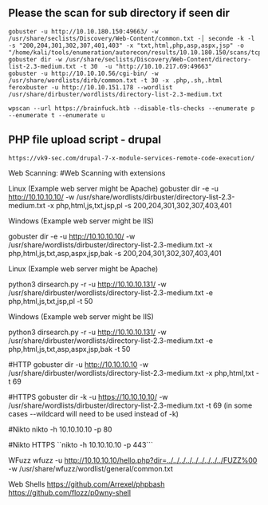 ## Please the scan for sub directory if seen dir

```
gobuster -u http://10.10.180.150:49663/ -w /usr/share/seclists/Discovery/Web-Content/common.txt -│ seconde -k -l -s "200,204,301,302,307,401,403" -x "txt,html,php,asp,aspx,jsp" -o "/home/kali/tools/enumeration/autorecon/results/10.10.180.150/scans/tcp_49663_h
gobuster dir -w /usr/share/seclists/Discovery/Web-Content/directory-list-2.3-medium.txt -t 30  -u "http://10.10.217.69:49663" 
gobuster -u http://10.10.10.56/cgi-bin/ -w /usr/share/wordlists/dirb/common.txt -t 30 -x .php,.sh,.html
feroxbuster -u http://10.10.151.178 --wordlist /usr/share/dirbuster/wordlists/directory-list-2.3-medium.txt

wpscan --url https://brainfuck.htb --disable-tls-checks --enumerate p --enumerate t --enumerate u 
```

## PHP file upload script - drupal
```
https://vk9-sec.com/drupal-7-x-module-services-remote-code-execution/
```

Web Scanning:
#Web Scanning with extensions

Linux (Example web server might be Apache) gobuster dir -e -u http://10.10.10.10/ -w /usr/share/wordlists/dirbuster/directory-list-2.3-medium.txt -x php,html,js,txt,jsp,pl -s 200,204,301,302,307,403,401

Windows (Example web server might be IIS)

gobuster dir -e -u http://10.10.10.10/ -w /usr/share/wordlists/dirbuster/directory-list-2.3-medium.txt -x php,html,js,txt,asp,aspx,jsp,bak -s 200,204,301,302,307,403,401

Linux (Example web server might be Apache)

python3 dirsearch.py -r -u http://10.10.10.131/ -w /usr/share/dirbuster/wordlists/directory-list-2.3-medium.txt -e php,html,js,txt,jsp,pl -t 50

Windows (Example web server might be IIS)

python3 dirsearch.py -r -u http://10.10.10.131/ -w /usr/share/dirbuster/wordlists/directory-list-2.3-medium.txt -e php,html,js,txt,asp,aspx,jsp,bak -t 50

#HTTP gobuster dir -u http://10.10.10.10 -w /usr/share/dirbuster/wordlists/directory-list-2.3-medium.txt -x php,html,txt -t 69

#HTTPS gobuster dir -k -u https://10.10.10.10/ -w /usr/share/wordlists/dirbuster/directory-list-2.3-medium.txt -t 69 (in some cases --wildcard will need to be used instead of -k)

#Nikto nikto -h 10.10.10.10 -p 80

#Nikto HTTPS ``nikto -h 10.10.10.10 -p 443```

WFuzz wfuzz -u http://10.10.10.10/hello.php?dir=../../../../../../../../../FUZZ%00 -w /usr/share/wfuzz/wordlist/general/common.txt

Web Shells
https://github.com/Arrexel/phpbash
https://github.com/flozz/p0wny-shell
